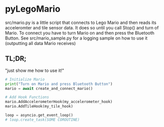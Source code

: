 # pyLegoMario
src/mario.py is a little script that connects to Lego Mario and then reads its
acceleromter and tile sensor data. It does so until you call Stop() and turn of 
Mario.
To connect you have to turn Mario on and then press the Bluetooth Button.
See src/mario_sample.py for a logging sample on how to use it (outputting all data Mario receives)


## TL;DR;
"just show me how to use it!"
```python
# Initialize Mario
print("Turn on Mario and press Bluetooth Button")
mario = await create_and_connect_mario()

# Add Hook Functions
mario.AddAccelerometerHook(my_accelerometer_hook)
mario.AddTileHook(my_tile_hook)

loop = asyncio.get_event_loop()
# loop.create_task(SOME COROUTINE)
```